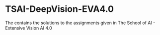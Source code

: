 # TSAI-DeepVision-EVA4.0
The contains the solutions to the assignments given in The School of AI - Extensive Vision AI 4.0
